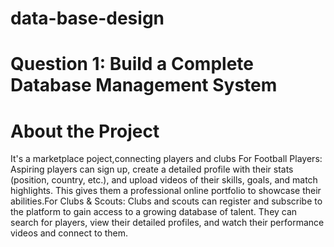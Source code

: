 # data-base-design

# Question 1: Build a Complete Database Management System

# About the Project
It's a marketplace poject,connecting players and clubs
For Football Players: Aspiring players can sign up, create a detailed profile with their stats (position, country, etc.), and upload videos of their skills, goals, and match highlights. This gives them a professional online portfolio to showcase their abilities.For Clubs & Scouts: Clubs and scouts can register and subscribe to the platform to gain access to a growing database of talent. They can search for players, view their detailed profiles, and watch their performance videos and connect to them.


